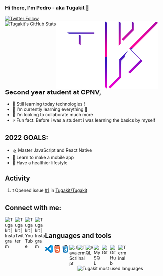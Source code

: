 ### Hi there, I'm Pedro - aka Tugakit 👋 


[![Twitter Follow](https://img.shields.io/twitter/follow/Tugakit?color=1DA1F2&logo=twitter&style=for-the-badge)](https://twitter.com/intent/follow?original_referer=https%3A%2F%2Fgithub.com%2FTugakit&screen_name=Tugakit)                     
<img align="left" alt="Tugakit's GitHub Stats" src="https://github-readme-stats-tugakit.vercel.app//api?username=Tugakit&show_icons=true&hide_border=true&theme=tokyonight" />
<img align="left" alt="Tugakit logo" width="65%" src="https://raw.githubusercontent.com/Tugakit/Tugakit/main/Background.png">
<br/>                                      

## Second year student at CPNV, 
- 🔭 Still learning today technologies !
- 🌱 I’m currently learning everything 🤣
- 👯 I’m looking to collaborate much more
- ⚡ Fun fact: Before i was a student i was learning the basics by myself

## 2022 GOALS:
- 🛸 Master JavaScript and React Native
- 🎌 Learn to make a mobile app
- 🥗 Have a healthier lifestyle

## Activity
<!--START_SECTION:activity-->
1. ❗️ Opened issue [#1](https://github.com/Tugakit/Tugakit/issues/1) in [Tugakit/Tugakit](https://github.com/Tugakit/Tugakit)
<!--END_SECTION:activity-->

## Connect with me:
[<img align="left" alt="Tugakit | Instagram" width="32" src="https://img.icons8.com/color/100/000000/twitch--v1.png" />][Twitch]
[<img align="left" alt="Tugakit | Twitter" width="32" src="https://img.icons8.com/color/64/000000/twitter--v2.png" />][Twitter]
[<img align="left" alt="Tugakit | YouTube" width="32" src="https://img.icons8.com/fluency/48/000000/youtube-play.png"/>][Youtube]
[<img align="left" alt="Tugakit | Instagram" width="32" src="https://img.icons8.com/color/48/000000/instagram-new--v1.png" />][Instagram] <br/>                                         

## Languages and tools
<img align="left" alt="Visual Studio Code" width="26px" src="https://raw.githubusercontent.com/github/explore/80688e429a7d4ef2fca1e82350fe8e3517d3494d/topics/visual-studio-code/visual-studio-code.png" />
<img align="left" alt="HTML5" width="26px" src="https://raw.githubusercontent.com/github/explore/80688e429a7d4ef2fca1e82350fe8e3517d3494d/topics/html/html.png" />
<img align="left" alt="CSS3" width="26px" src="https://raw.githubusercontent.com/github/explore/80688e429a7d4ef2fca1e82350fe8e3517d3494d/topics/css/css.png" />
<img align="left" alt="JavaScript" width="26px"src="https://img.icons8.com/dusk/64/000000/javascript-logo.png"/>
<img align="left" alt="Terminal" width="26px" src="https://img.icons8.com/color/48/000000/react-native.png"/>
<img align="left" alt="SQL" width="26px" src="https://img.icons8.com/color-glass/48/000000/sql.png" />
<img align="left" alt="MySQL" width="26px" src="https://img.icons8.com/officel/80/000000/mysql.png" />
<img align="left" alt="Git" width="26px" src="https://img.icons8.com/color/48/000000/git.png" />
<img align="left" alt="GitHub" width="26px" src="https://img.icons8.com/stickers/100/000000/github.png" />
<img align="left" alt="Terminal" width="26px" src="https://img.icons8.com/fluency/48/000000/console.png" />                   <br> <br/>
<img align="left" alt="Tugakit most used languages" src="https://github-readme-stats.vercel.app/api/top-langs/?username=tugakit">
<br />
         
[Twitter]: https://twitter.com/tugakit
[Youtube]: https://youtube.com/tugakit
[Instagram]: https://instagram.com/tugakit
[Twitch]: https://twitch.tv/tugakit
